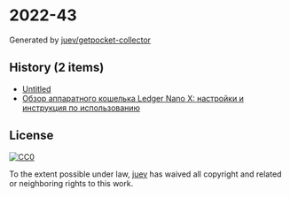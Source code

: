 # 2022-43

Generated by [juev/getpocket-collector](https://github.com/juev/getpocket-collector)

## History (2 items)

- [Untitled](https://luxtoday.lu/en/ru/interview/pereezd/uezzhala-posmotret-stranu-a-ostalas-navsegda)
- [Обзор аппаратного кошелька Ledger Nano X: настройки и инструкция по использованию](https://sunscrypt.ru/blog/apparatnye-koshelki/obzor-ledger-nano-x/)

## License

[![CC0](https://mirrors.creativecommons.org/presskit/buttons/88x31/svg/cc-zero.svg)](https://creativecommons.org/publicdomain/zero/1.0/)

To the extent possible under law, [juev](https://github.com/juev) has waived all copyright and related or neighboring rights to this work.
